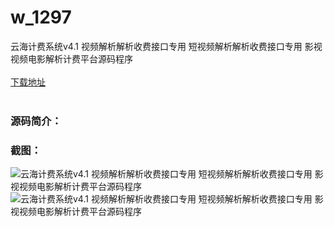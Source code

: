 # w_1297
云海计费系统v4.1 视频解析解析收费接口专用 短视频解析解析收费接口专用 影视视频电影解析计费平台源码程序
<br/></br>
[下载地址](https://www.uuid2.com/1297.html "下载地址")
<br/></br>
<h3>源码简介：</h3>
<h3>截图：</h3>
<img src="https://www.uuid2.com/wp-content/uploads/img/202107/f66660c442.jpg" alt="云海计费系统v4.1 视频解析解析收费接口专用 短视频解析解析收费接口专用 影视视频电影解析计费平台源码程序"><img src="https://www.uuid2.com/wp-content/uploads/img/202107/5400789434.jpg" alt="云海计费系统v4.1 视频解析解析收费接口专用 短视频解析解析收费接口专用 影视视频电影解析计费平台源码程序">
